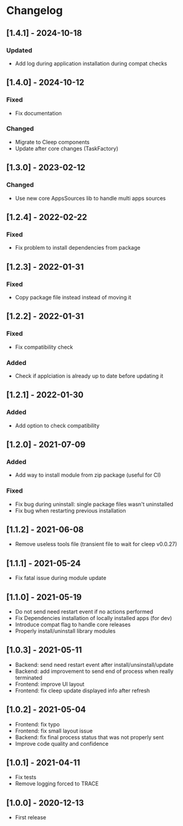 # Changelog

## [1.4.1] - 2024-10-18
### Updated
- Add log during application installation during compat checks

## [1.4.0] - 2024-10-12
### Fixed
- Fix documentation

### Changed
- Migrate to Cleep components
- Update after core changes (TaskFactory)

## [1.3.0] - 2023-02-12
### Changed
- Use new core AppsSources lib to handle multi apps sources

## [1.2.4] - 2022-02-22
### Fixed
- Fix problem to install dependencies from package

## [1.2.3] - 2022-01-31
### Fixed
- Copy package file instead instead of moving it

## [1.2.2] - 2022-01-31
### Fixed
- Fix compatibility check

### Added
- Check if applciation is already up to date before updating it

## [1.2.1] - 2022-01-30
### Added
- Add option to check compatibility

## [1.2.0] - 2021-07-09 

### Added
* Add way to install module from zip package (useful for CI)

### Fixed
* Fix bug during uninstall: single package files wasn't uninstalled
* Fix bug when restarting previous installation

## [1.1.2] - 2021-06-08

* Remove useless tools file (transient file to wait for cleep v0.0.27)

## [1.1.1] - 2021-05-24

* Fix fatal issue during module update

## [1.1.0] - 2021-05-19

* Do not send need restart event if no actions performed
* Fix Dependencies installation of locally installed apps (for dev)
* Introduce compat flag to handle core releases
* Properly install/uninstall library modules

## [1.0.3] - 2021-05-11

* Backend: send need restart event after install/unsinstall/update
* Backend: add improvement to send end of process when really terminated
* Frontend: improve UI layout
* Frontend: fix cleep update displayed info after refresh

## [1.0.2] - 2021-05-04

* Frontend: fix typo
* Frontend: fix small layout issue
* Backend: fix final process status that was not properly sent
* Improve code quality and confidence

## [1.0.1] - 2021-04-11

* Fix tests
* Remove logging forced to TRACE

## [1.0.0] - 2020-12-13

* First release

